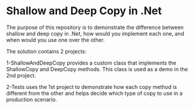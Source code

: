 # Shallow and Deep Copy in .Net
The purpose of this repository is to demonstrate the difference between shallow and deep copy in .Net, how would you implement each one, and when would you use one over the other.

The solution contains 2 projects:

1-ShallowAndDeepCopy provides a custom class that implements the ShallowCopy and DeepCopy methods. This class is used as a demo in the 2nd project.

2-Tests uses the 1st project to demonstrate how each copy method is different from the other and helps decide which type of copy to use in a production scenario.
